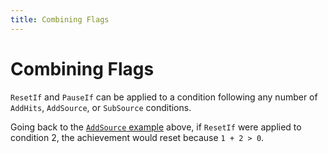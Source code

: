 ```yaml
---
title: Combining Flags
---
```


# Combining Flags

`ResetIf` and `PauseIf` can be applied to a condition following any number of `AddHits`, `AddSource`, or `SubSource` conditions.

Going back to the [`AddSource` example](/developer-docs/flags/addsource) above, if `ResetIf` were applied to condition 2, the achievement would reset because `1 + 2 > 0`.
